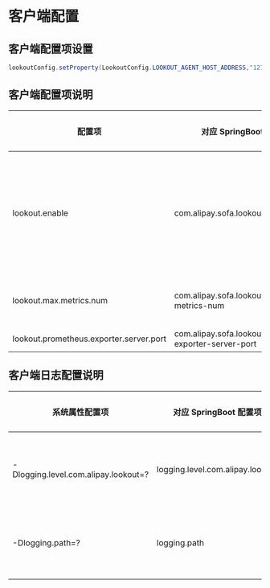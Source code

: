 # 客户端配置
## 客户端配置项设置

```Java
lookoutConfig.setProperty(LookoutConfig.LOOKOUT_AGENT_HOST_ADDRESS,"127.0.0.1");

```
## 客户端配置项说明

| 配置项 | 对应 SpringBoot 配置项 | 默认配置值 | 说明 |
| ---| --- | ---| ---|
| lookout.enable | com.alipay.sofa.lookout.enable | true | 功能开关，默认是 true。如果改为 false，那么所有 metrics 就几乎没有内存与计算消耗(空对象与空方法) |
| lookout.max.metrics.num | com.alipay.sofa.lookout.max-metrics-num |5000 | metrics 最大数目限制，超过会自动忽略 |
| lookout.prometheus.exporter.server.port| com.alipay.sofa.lookout.prometheus-exporter-server-port | 9494 | prometheus 抓取的端口 |

## 客户端日志配置说明

| 系统属性配置项 | 对应 SpringBoot 配置项 | 默认配置值 | 说明 |
| ---| --- | ---| ---|
| -Dlogging.level.com.alipay.lookout=? | logging.level.com.alipay.lookout | warn | lookout 客户端的日志级别，debug 可以看见汇报数据的详情 |
| -Dlogging.path=? | logging.path | 当前用户目录 | SpringBoot V1的日志目录调整，包括 "lookout/" 日志子目录 |

